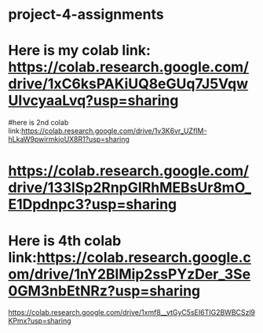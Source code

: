 # project-4-assignments
# Here is my colab link: https://colab.research.google.com/drive/1xC6ksPAKiUQ8eGUq7J5VqwUIvcyaaLvq?usp=sharing
#here is 2nd colab link:https://colab.research.google.com/drive/1v3K6vr_UZfIM-hLkaW9pwirmkjoUX8R1?usp=sharing
# https://colab.research.google.com/drive/133lSp2RnpGIRhMEBsUr8mO_E1Dpdnpc3?usp=sharing
# Here is 4th colab link:https://colab.research.google.com/drive/1nY2BlMip2ssPYzDer_3Se0GM3nbEtNRz?usp=sharing
https://colab.research.google.com/drive/1xmf8__vtGyC5sEI6TIG2BWBCSzl9KPmx?usp=sharing
